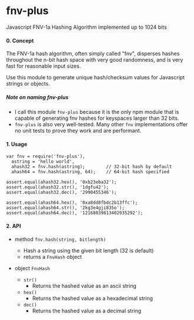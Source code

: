 fnv-plus
========

Javascript FNV-1a Hashing Algorithm implemented up to 1024 bits

#### 0. Concept
The FNV-1a hash algorithm, often simply called "fnv", disperses hashes
throughout the n-bit hash space with very good randomness, and is very 
fast for reasonable input sizes. 

Use this module to generate unique hash/checksum values for Javascript
strings or objects.

##### Note on naming **fnv-plus**
- I call this module `fnv-plus` because it is the only npm module that
is capable of generating fnv hashes for keyspaces larger than 32 bits. 
- `fnv-plus` is also very well-tested. Many other `fnv` implementations offer no unit
tests to prove they work and are performant.

#### 1. Usage

    var fnv = require('fnv-plus'),
      astring = 'hello world',
      ahash32 = fnv.hash(astring);        // 32-bit hash by default
      ahash64 = fnv.hash(astring, 64);    // 64-bit hash specified

    assert.equal(ahash32.hex(), '0xb23eba32');
    assert.equal(ahash32.str(), '1dgfu42');
    assert.equal(ahash32.dec(), '2990455346');

    assert.equal(ahash64.hex(), '0xa8dd8fbdc2b13ffc');
    assert.equal(ahash64.str(), '2kg3e4gji835o');
    assert.equal(ahash64.dec(), '12168039813402935292');

#### 2. API

- method `fnv.hash(string, bitlength)`
  - Hash a string using the given bit length (32 is default)
  - returns a `FnvHash` object

- object `FnvHash`
  - `str()`
      - Returns the hashed value as an ascii string
  - `hex()`
      - Returns the hashed value as a hexadecimal string
  - `dec()`
      - Returns the hashed value as a decimal string
